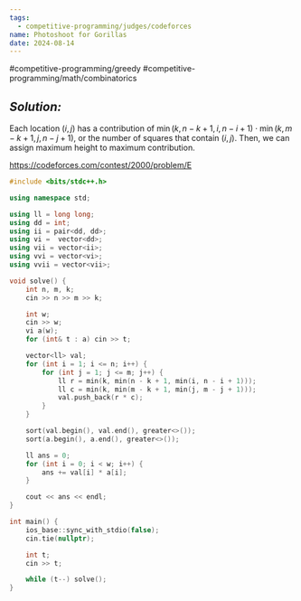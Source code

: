 ```yaml
---
tags:
  - competitive-programming/judges/codeforces
name: Photoshoot for Gorillas
date: 2024-08-14
---
```

#competitive-programming/greedy #competitive-programming/math/combinatorics 
## _Solution:_
Each location $(i,j)$ has a contribution of $\min(k,n-k+1,i,n-i+1)\cdot\min(k,m-k+1,j,n-j+1)$, or the number of squares that contain $(i,j)$. Then, we can assign maximum height to maximum contribution.

https://codeforces.com/contest/2000/problem/E
```cpp
#include <bits/stdc++.h>

using namespace std;

using ll = long long;
using dd = int;
using ii = pair<dd, dd>;
using vi =  vector<dd>;
using vii = vector<ii>;
using vvi = vector<vi>;
using vvii = vector<vii>;

void solve() {
    int n, m, k;
    cin >> n >> m >> k;

    int w;
    cin >> w;
    vi a(w);
    for (int& t : a) cin >> t;

    vector<ll> val;
    for (int i = 1; i <= n; i++) {
        for (int j = 1; j <= m; j++) {
            ll r = min(k, min(n - k + 1, min(i, n - i + 1)));
            ll c = min(k, min(m - k + 1, min(j, m - j + 1)));
            val.push_back(r * c);
        }
    }

    sort(val.begin(), val.end(), greater<>());
    sort(a.begin(), a.end(), greater<>());

    ll ans = 0;
    for (int i = 0; i < w; i++) {
        ans += val[i] * a[i];
    }

    cout << ans << endl;
}

int main() {
    ios_base::sync_with_stdio(false);
    cin.tie(nullptr);

    int t;
    cin >> t;

    while (t--) solve();
}
```
